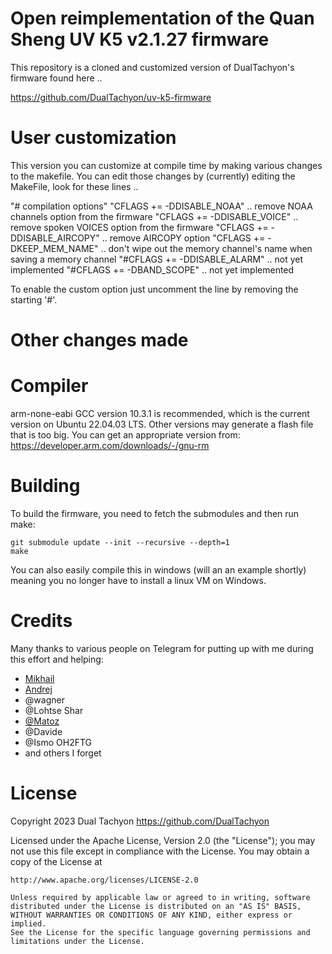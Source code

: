 # Open reimplementation of the Quan Sheng UV K5 v2.1.27 firmware

This repository is a cloned and customized version of DualTachyon's firmware found here ..

https://github.com/DualTachyon/uv-k5-firmware

# User customization

This version you can customize at compile time by making various changes to the makefile.
You can edit those changes by (currently) editing the MakeFile, look for these lines ..

"# compilation options"
"CFLAGS  += -DDISABLE_NOAA"      .. remove NOAA channels option from the firmware
"CFLAGS  += -DDISABLE_VOICE"     .. remove spoken VOICES option from the firmware
"CFLAGS  += -DDISABLE_AIRCOPY"   .. remove AIRCOPY option
"CFLAGS  += -DKEEP_MEM_NAME"     .. don't wipe out the memory channel's name when saving a memory channel
"#CFLAGS += -DDISABLE_ALARM"     .. not yet implemented
"#CFLAGS += -DBAND_SCOPE"        .. not yet implemented

To enable the custom option just uncomment the line by removing the starting '#'.

# Other changes made

 
# Compiler

arm-none-eabi GCC version 10.3.1 is recommended, which is the current version on Ubuntu 22.04.03 LTS.
Other versions may generate a flash file that is too big.
You can get an appropriate version from: https://developer.arm.com/downloads/-/gnu-rm

# Building

To build the firmware, you need to fetch the submodules and then run make:
```
git submodule update --init --recursive --depth=1
make
```

You can also easily compile this in windows (will an an example shortly) meaning you no longer have to install a linux VM on Windows.

# Credits

Many thanks to various people on Telegram for putting up with me during this effort and helping:

* [Mikhail](https://github.com/fagci/)
* [Andrej](https://github.com/Tunas1337)
* @wagner
* @Lohtse Shar
* [@Matoz](https://github.com/spm81)
* @Davide
* @Ismo OH2FTG
* and others I forget

# License

Copyright 2023 Dual Tachyon
https://github.com/DualTachyon

Licensed under the Apache License, Version 2.0 (the "License");
you may not use this file except in compliance with the License.
You may obtain a copy of the License at

    http://www.apache.org/licenses/LICENSE-2.0

    Unless required by applicable law or agreed to in writing, software
    distributed under the License is distributed on an "AS IS" BASIS,
    WITHOUT WARRANTIES OR CONDITIONS OF ANY KIND, either express or implied.
    See the License for the specific language governing permissions and
    limitations under the License.

